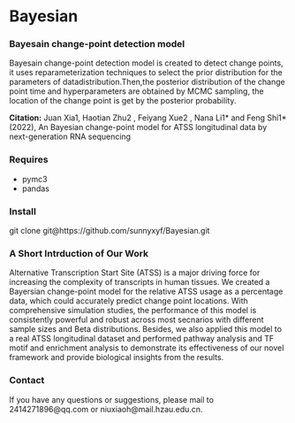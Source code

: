 # Bayesian
<h3>Bayesain change-point detection model</h3>
<p>
Bayesain change-point detection model  is created to detect change points, it  uses
reparameterization techniques to select the prior distribution for the parameters of 
datadistribution.Then,the posterior distribution of the change point time and hyperparameters
are obtained by MCMC sampling, the location of the change point is get by the posterior probability.
</p>
<p>
<strong>Citation:</strong> Juan Xia1, Haotian Zhu2 , Feiyang Xue2 , Nana Li1*  and Feng Shi1*(2022), An Bayesian change-point model for ATSS longitudinal data by next-generation RNA sequencing
</p>
<h3>Requires</h3>
<ul>
<li>pymc3</li>
<li>pandas</li>
</ul>
<h3>Install</h3>
git clone git@https://github.com/sunnyxyf/Bayesian.git
<h3>A Short Intrduction of Our Work</h3>
Alternative Transcription Start Site (ATSS) is a major driving force for increasing the complexity
of transcripts in human tissues. We created a Bayersian change-point model for the relative ATSS usage as a 
percentage data, which could accurately predict change point locations. With comprehensive simulation studies, 
the performance of this model is consistently powerful and robust across most secnarios with different sample
sizes and Beta distributions. Besides, we also applied this model to a real ATSS longitudinal dataset and performed
pathway analysis and TF motif and enrichment analysis to demonstrate its effectiveness of our novel framework and
provide biological insights from the results.

<h3>Contact</h3>
If you have any questions or suggestions, please mail to 2414271896@qq.com or niuxiaoh@mail.hzau.edu.cn.
